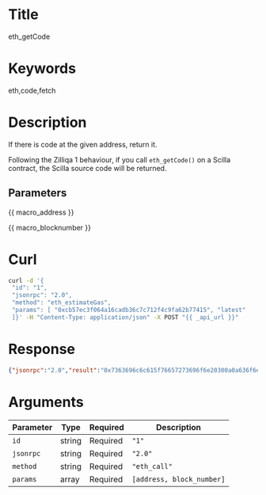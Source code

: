 # Title

eth_getCode

# Keywords

eth,code,fetch

# Description

If there is code at the given address, return it.

Following the Zilliqa 1 behaviour, if you call `eth_getCode()` on a Scilla contract, the Scilla source code will be returned.

## Parameters

{{ macro_address }}

{{ macro_blocknumber }}

# Curl

```sh
curl -d '{
 "id": "1",
 "jsonrpc": "2.0",
 "method": "eth_estimateGas",
 "params": [ "0xcb57ec3f064a16cadb36c7c712f4c9fa62b77415", "latest" 
 ]}' -H "Content-Type: application/json" -X POST "{{ _api_url }}"
```

# Response

```json
{"jsonrpc":"2.0","result":"0x7363696c6c615f76657273696f6e20300a0a636f6e74726163742048656c6c6f4576656e747328290a0a7472616e736974696f6e2053656e644576656e7428290a202065203d207b205f6576656e746e616d653a202248656c6c6f223b20206d6573736167653a2022576f726c6422207d3b0a20206576656e7420650a656e640a0a","id":"1"}
```

# Arguments

| Parameter | Type   | Required | Description               |
|-----------|--------|----------|---------------------------|
| `id`      | string | Required | `"1"`                     |
| `jsonrpc` | string | Required | `"2.0"`                   |
| `method`  | string | Required | `"eth_call"`              |
| `params`  | array  | Required | `[address, block_number]` |
